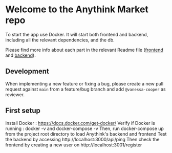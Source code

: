 # Welcome to the Anythink Market repo

To start the app use Docker. It will start both frontend and backend, including all the relevant dependencies, and the db.

Please find more info about each part in the relevant Readme file ([frontend](frontend/readme.md) and [backend](backend/README.md)).

## Development

When implementing a new feature or fixing a bug, please create a new pull request against `main` from a feature/bug branch and add `@vanessa-cooper` as reviewer.

## First setup

Install Docker : https://docs.docker.com/get-docker/
Verify if Docker is running : docker -v and docker-compose -v
Then, run docker-compose up from the project root directory to load Anythink's backend and frontend
Test the backend by accessing http://localhost:3000/api/ping
Then check the frontend by creating a new user on http://localhost:3001/register
